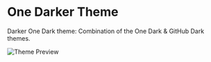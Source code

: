 # One Darker Theme

Darker One Dark theme: Combination of the One Dark & GitHub Dark themes.

![Theme Preview](https://user-images.githubusercontent.com/62098043/151639153-d773666a-b287-4773-91be-3e779e24dfeb.png)
